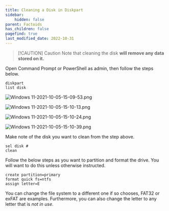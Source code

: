 ```yaml
---
title: Cleaning a Disk in Diskpart
sidebar:
    hidden: false
parent: Factoids
has_children: false
pagefind: true
last_modified_date: 2022-10-31
---
```


> [!CAUTION] Caution
> Note that cleaning the disk **will remove any data stored on it.**

Open Command Prompt or PowerShell as admin, then follow the steps below.

```
diskpart
list disk
```

![Windows 11-2021-10-05-15-09-53.png](../../../assets/install-11/windows-11-2021-10-05-15-09-53.webp)

![Windows 11-2021-10-05-15-10-13.png](../../../assets/install-11/windows-11-2021-10-05-15-10-13.webp)

![Windows 11-2021-10-05-15-10-24.png](../../../assets/install-11/windows-11-2021-10-05-15-10-24.webp)

![Windows 11-2021-10-05-15-10-39.png](../../../assets/install-11/windows-11-2021-10-05-15-10-39.webp)

Make note of the disk you want to clean from the step above.

```
sel disk #
clean
```

Follow the below steps as you want to partition and format the drive. You will want to do this unless otherwise instructed.
```
create partition=primary
format quick fs=ntfs
assign letter=E
```

You can change the file system to a different one if so chooses, FAT32 or exFAT are examples. Furthermore, you can also change the letter to any letter that is *not in use*. 
